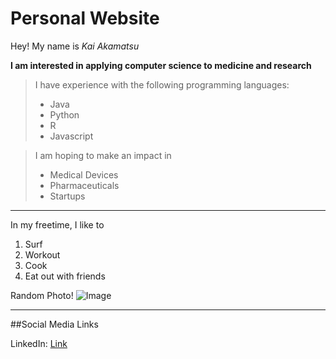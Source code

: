 # Personal Website

Hey! My name is _Kai Akamatsu_

**I am interested in applying computer science to medicine and research**

> I have experience with the following programming languages:
>
> - Java
> - Python
> - R
> - Javascript

> I am hoping to make an impact in
>
> - Medical Devices
> - Pharmaceuticals
> - Startups

---

In my freetime, I like to

1. Surf
2. Workout
3. Cook
4. Eat out with friends

Random Photo!
![Image](https://picsum.photos/200/300)

---

##Social Media Links

LinkedIn: [Link](https://www.linkedin.com/in/kai-akamatsu/)
